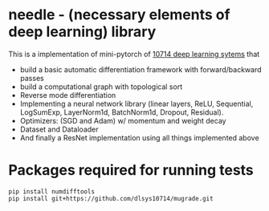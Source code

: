 # needle - (necessary elements of deep learning) library

This is a implementation of mini-pytorch of [10714 deep learning sytems](https://dlsyscourse.org/) that 
- build a basic automatic differentiation framework with forward/backward passes
- build a computational graph with topological sort
- Reverse mode differentiation
- Implementing a neural network library (linear layers, ReLU, Sequential, LogSumExp, LayerNorm1d, BatchNorm1d, Dropout, Residual).
- Optimizers: (SGD and Adam) w/ momentum and weight decay 
- Dataset and Dataloader
- And finally a ResNet implementation using all things implemented above

# Packages required for running tests
```
pip install numdifftools
pip install git+https://github.com/dlsys10714/mugrade.git
```